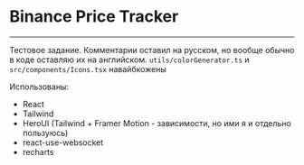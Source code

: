 # Binance Price Tracker

---

Тестовое задание. Комментарии оставил на русском, но вообще обычно в коде оставляю их на английском. `utils/colorGenerator.ts` и `src/components/Icons.tsx` навайбкожены

Использованы:
* React
* Tailwind
* HeroUI (Tailwind + Framer Motion - зависимости, но ими я и отдельно пользуюсь)
* react-use-websocket
* recharts